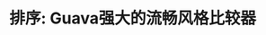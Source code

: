 排序: Guava强大的流畅风格比较器
================================================================================
